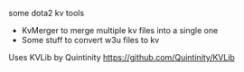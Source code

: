 some dota2 kv tools

- KvMerger to merge multiple kv files into a single one
- Some stuff to convert w3u files to kv

Uses KVLib by Quintinity
https://github.com/Quintinity/KVLib